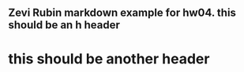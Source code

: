 Zevi Rubin markdown example for hw04. this should be an h header
----------------------------------------------------------------

this should be another header 
=============================
